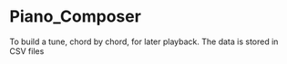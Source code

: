 # Piano_Composer
To build a tune, chord by chord, for later playback. The data is stored in CSV files
